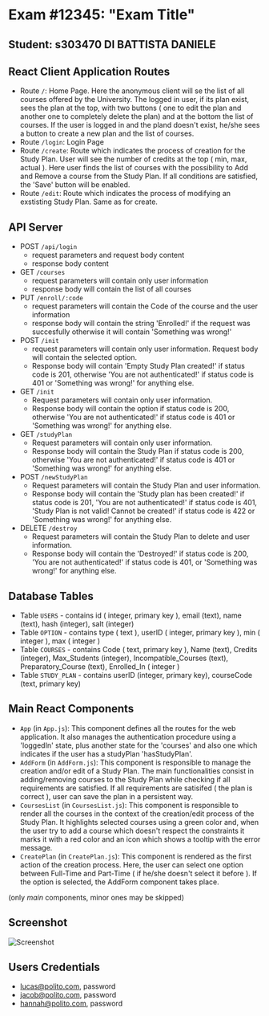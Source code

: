 # Exam #12345: "Exam Title"
## Student: s303470 DI BATTISTA DANIELE 

## React Client Application Routes

- Route `/`: Home Page. Here the anonymous client will se the list of all courses offered by the University. The logged in user, if its plan exist, sees the plan at the top, with two buttons ( one to edit the plan and another one to completely delete the plan) and at the bottom the list of courses. If the user is logged in and the pland doesn't exist, he/she sees a button to create a new plan and the list of courses.
- Route `/login`: Login Page
- Route `/create`: Route which indicates the process of creation for the Study Plan. User will see the number of credits at the top ( min, max, actual ). Here user finds the list of courses with the possibility to Add and Remove a course from the Study Plan. If all conditions are satisfied, the 'Save' button will be enabled.
- Route `/edit`: Route which indicates the process of modifying an exstisting Study Plan. Same as for create.

## API Server

- POST `/api/login`
  - request parameters and request body content
  - response body content
- GET `/courses`
  - request parameters will contain only user information
  - response body will contain the list of all courses
- PUT `/enroll/:code`
  - request parameters will contain the Code of the course and the user information
  - response body will contain the string 'Enrolled!' if the request was succesfully otherwise it will contain 'Something was wrong!'
- POST `/init` 
  - request parameters will contain only user information. Request body will contain the selected option.
  - Response body will contain 'Empty Study Plan created!' if status code is 201, otherwise 'You are not authenticated!' if status code is 401 or 'Something was wrong!' for anything else.
- GET `/init` 
  - Request parameters will contain only user information.
  - Response body will contain the option if status code is 200, otherwise 'You are not authenticated!' if status code is 401 or 'Something was wrong!' for anything else.
- GET `/studyPlan` 
  - Request parameters will contain only user information.
  - Response body will contain the Study Plan if status code is 200, otherwise 'You are not authenticated!' if status code is 401 or 'Something was wrong!' for anything else.
- POST `/newStudyPlan` 
  - Request parameters will contain the Study Plan and user information.
  - Response body will contain the 'Study plan has been created!' if status code is 201, 'You are not authenticated!' if status code is 401, 'Study Plan is not valid! Cannot be created!' if status code is 422 or 'Something was wrong!' for anything else.
- DELETE `/destroy` 
  - Request parameters will contain the Study Plan to delete and user information.
  - Response body will contain the 'Destroyed!' if status code is 200, 'You are not authenticated!' if status code is 401, or 'Something was wrong!' for anything else.
   

## Database Tables

- Table `USERS` - contains id ( integer, primary key ), email (text), name (text), hash (integer), salt (integer)
- Table `OPTION` - contains type ( text ), userID ( integer, primary key ), min ( integer ), max ( integer )
- Table `COURSES` - contains Code ( text, primary key ), Name (text), Credits (integer), Max_Students (integer), Incompatible_Courses (text), Preparatory_Course (text), Enrolled_In ( integer )
- Table `STUDY_PLAN` - contains userID (integer, primary key), courseCode (text, primary key)

## Main React Components

- `App` (in `App.js`): This component defines all the routes for the web application. It also manages the authentication procedure using a 'loggedIn' state, plus another state for the 'courses' and also one which indicates if the user has a studyPlan 'hasStudyPlan'.
- `AddForm` (in `AddForm.js`): This component is responsible to manage the creation and/or edit of a Study Plan. The main functionalities consist in adding/removing courses to the Study Plan while checking if all requirements are satisfied. If all requirements are satisifed ( the plan is correct ), user can save the plan in a persistent way. 
- `CoursesList` (in `CoursesList.js`): This component is responsible to render all the courses in the context of the creation/edit process of the Study Plan. It highlights selected courses using a green color and, when the user try to add a course which doesn't respect the constraints it marks it with a red color and an icon which shows a tooltip with the error message.
- `CreatePlan` (in `CreatePlan.js`): This component is rendered as the first action of the creation process. Here, the user can select one option between Full-Time and Part-Time ( if he/she doesn't select it before ). If the option is selected, the AddForm component takes place.

(only _main_ components, minor ones may be skipped)

## Screenshot

![Screenshot](./img/screenshot.jpg)

## Users Credentials

- lucas@polito.com, password
- jacob@polito.com, password
- hannah@polito.com, password

